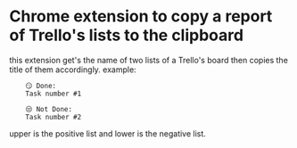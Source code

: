 # Chrome extension to copy a report of Trello's lists to the clipboard

this extension get's the name of two lists of a Trello's board
then copies the title of them accordingly.
example:


```
    😏 Done:
    Task number #1

    😒 Not Done:
    Task number #2
```

upper is the positive list and lower is the negative list.
